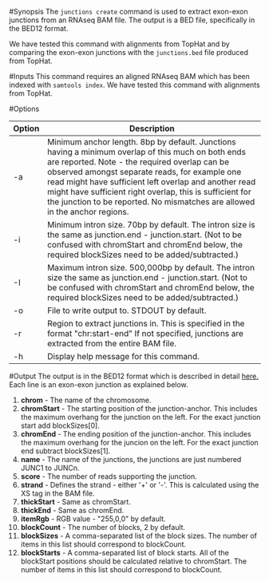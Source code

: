 #Synopsis
The `junctions create` command is used to extract exon-exon junctions
from an RNAseq BAM file. The output is a BED file, specifically in the BED12 format.

We have tested this command with alignments from TopHat and by comparing the
exon-exon junctions with the `junctions.bed` file produced from TopHat.

#Inputs
This command requires an aligned RNAseq BAM which has been indexed with `samtools index`. We have tested
this command with alignments from TopHat.

#Options

| Option  | Description |
| ------  | ----------- |
| -a      | Minimum anchor length. 8bp by default. Junctions having a minimum overlap of this much on both ends are reported. Note - the required overlap can be observed amongst separate reads, for example one read might have sufficient left overlap and another read might have sufficient right overlap, this is sufficient for the junction to be reported. No mismatches are allowed in the anchor regions.|
| -i      | Minimum intron size. 70bp by default. The intron size is the same as junction.end - junction.start. (Not to be confused with chromStart and chromEnd below, the required blockSizes need to be added/subtracted.)|
| -I      | Maximum intron size. 500,000bp by default. The intron size the same as junction.end - junction.start. (Not to be confused with chromStart and chromEnd below, the required blockSizes need to be added/subtracted.)|
| -o      | File to write output to. STDOUT by default.|
| -r      | Region to extract junctions in. This is specified in the format "chr:start-end" If not specified, junctions are extracted from the entire BAM file.             |
| -h      | Display help message for this command.|

#Output
The output is in the BED12 format which is described in detail [here.](https://genome.ucsc.edu/FAQ/FAQformat.html#format1)
Each line is an exon-exon junction as explained below.

1. **chrom** - The name of the chromosome.
2. **chromStart** - The starting position of the junction-anchor. This includes the maximum overhang for the junction on the left. For the exact junction start add blockSizes[0].
3. **chromEnd** - The ending position of the junction-anchor. This includes the maximum overhang for the juncion on the left. For the exact junction end subtract blockSizes[1].
4. **name** - The name of the junctions, the junctions are just numbered JUNC1 to JUNCn.
5. **score** - The number of reads supporting the junction.
6. **strand** - Defines the strand - either '+' or '-'. This is calculated using the XS tag in the BAM file.
7. **thickStart** - Same as chromStart.
8. **thickEnd** - Same as chromEnd.
9. **itemRgb** - RGB value - "255,0,0" by default.
10. **blockCount** - The number of blocks, 2 by default.
11. **blockSizes** - A comma-separated list of the block sizes. The number of items in this list should correspond to blockCount.
12. **blockStarts** - A comma-separated list of block starts. All of the blockStart positions should be calculated relative to chromStart. The number of items in this list should correspond to blockCount.
